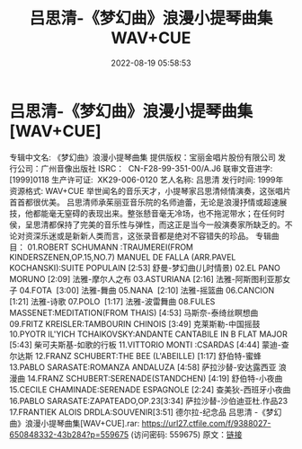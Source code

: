 ﻿---
title: 吕思清-《梦幻曲》浪漫小提琴曲集WAV+CUE
date: 2022-08-19 05:58:53
categories: 古典音乐、新世纪、纯音雅乐
tags: 纯音雅乐
---
# 吕思清-《梦幻曲》浪漫小提琴曲集[WAV+CUE]

专辑中文名: 《梦幻曲》浪漫小提琴曲集
提供版权：宝丽金唱片股份有限公司
发行公司：广州音像出版社
ISRC：  CN-F28-99-351-00/A.J6
联审文音进字:[1999]0118
生产许可证:  XK29-006-0120
艺人名称: 吕思清
发行时间: 1999年
资源格式: WAV+CUE
举世闻名的音乐天才，小提琴家吕思清倾情演奏，这张唱片首首都很优美。
吕思清师承茱丽亚音乐院的名师迪蕾，无论是浪漫抒情或超速展技，他都能毫无窒碍的表现出来。整张懖音毫无冷场，也不拖泥带水；在任何时侯，呈思清都保持了完美的音乐性与弹性，而这正是当今一般演奏家所缺乏的。不论对资深乐迷或是新新人类而言，这张录音都是绝对不容错失的珍品。
专辑曲目：
01.ROBERT SCHUMANN :TRAUMEREI(FROM KINDERSZENEN,OP.15,NO.7)
MANUEL DE FALLA (ARR.PAVEL KOCHANSKI):SUITE POPULAIN [2:53]
舒曼-梦幻曲(儿时情景)
02.EL PANO MORUNO [2:09]
法雅-摩尔人之布
03.ASTURIANA [2:16]
法雅-阿斯图利亚那女子
04.FOTA  [3:00]
法雅-舞曲
05.NANA  [2:10]
法雅-摇篮曲
06.CANCION [1:21]
法雅-诗歌
07.POLO  [1:17]
法雅-波雷舞曲
08.FULES MASSENET:MEDITATION(FROM THAIS) [4:53]
马斯奈-泰绮丝瞑想曲
09.FRITZ KREISLER:TAMBOURIN CHINOIS [3:49]
克莱斯勒-中国摇鼓
10.PYOTR IL'YICH TCHAIKOVSKY:ANDANTE CANTABILE IN B FLAT MAJOR
[5:43]
柴可夫斯基-如歌的行板
11.VITTORIO MONTI :CSARDAS [4:44]
蒙迪-查尔达斯
12.FRANZ SCHUBERT:THE BEE (L'ABEILLE) [1:17]
舒伯特-蜜蜂
13.PABLO SARASATE:ROMANZA ANDALUZA [4:58]
萨拉沙替-安达露西亚 浪漫曲
14.FRANZ SCHUBERT:SERENADE(STANDCHEN) [4:19]
舒伯特-小夜曲
15.CECILE CHAMINADE:SERENADE ESPAGNOLE [2:24]
查美狄-西班牙小夜曲
16.PABLO
SARASATE:ZAPATEADO,OP.23[3:34]
萨拉沙替-沙伯迪亚杜.作品23
17.FRANTIEK ALOIS DRDLA:SOUVENIR[3:51]
德尔拉-纪念品
吕思清 -《梦幻曲》浪漫小提琴曲集[WAV+CUE].rar: https://url27.ctfile.com/f/9388027-650848332-43b284?p=559675
(访问密码: 559675)
原文：[链接](https://blog.sina.com.cn/s/blog_1647c7e7601030yxu.html)